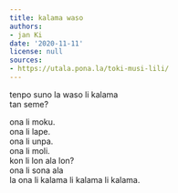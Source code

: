 ```yaml
---
title: kalama waso
authors:
- jan Ki
date: '2020-11-11'
license: null
sources:
- https://utala.pona.la/toki-musi-lili/
---
```


tenpo suno la waso li kalama  
tan seme?

ona li moku.  
ona li lape.  
ona li unpa.  
ona li moli.  
kon li lon ala lon?  
ona li sona ala  
la ona li kalama li kalama li kalama.